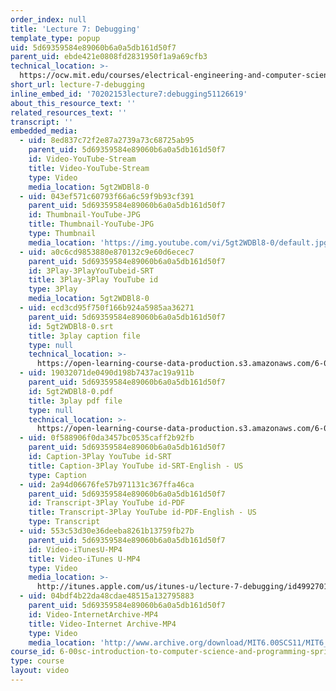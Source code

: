 ```yaml
---
order_index: null
title: 'Lecture 7: Debugging'
template_type: popup
uid: 5d69359584e89060b6a0a5db161d50f7
parent_uid: ebde421e0808fd2831950f1a9a69cfb3
technical_location: >-
  https://ocw.mit.edu/courses/electrical-engineering-and-computer-science/6-00sc-introduction-to-computer-science-and-programming-spring-2011/unit-1/lecture-7-debugging/lecture-7-debugging
short_url: lecture-7-debugging
inline_embed_id: '70202153lecture7:debugging51126619'
about_this_resource_text: ''
related_resources_text: ''
transcript: ''
embedded_media:
  - uid: 8ed837c72f2e87a2739a73c68725ab95
    parent_uid: 5d69359584e89060b6a0a5db161d50f7
    id: Video-YouTube-Stream
    title: Video-YouTube-Stream
    type: Video
    media_location: 5gt2WDBl8-0
  - uid: 043ef571c60793f66a6c59f9b93cf391
    parent_uid: 5d69359584e89060b6a0a5db161d50f7
    id: Thumbnail-YouTube-JPG
    title: Thumbnail-YouTube-JPG
    type: Thumbnail
    media_location: 'https://img.youtube.com/vi/5gt2WDBl8-0/default.jpg'
  - uid: a0c6cd9853880e870132c9e60d6ecec7
    parent_uid: 5d69359584e89060b6a0a5db161d50f7
    id: 3Play-3PlayYouTubeid-SRT
    title: 3Play-3Play YouTube id
    type: 3Play
    media_location: 5gt2WDBl8-0
  - uid: ecd3cd95f750f166b924a5985aa36271
    parent_uid: 5d69359584e89060b6a0a5db161d50f7
    id: 5gt2WDBl8-0.srt
    title: 3play caption file
    type: null
    technical_location: >-
      https://open-learning-course-data-production.s3.amazonaws.com/6-00sc-introduction-to-computer-science-and-programming-spring-2011/ecd3cd95f750f166b924a5985aa36271_5gt2WDBl8-0.srt
  - uid: 19032071de0490d198b7437ac19a911b
    parent_uid: 5d69359584e89060b6a0a5db161d50f7
    id: 5gt2WDBl8-0.pdf
    title: 3play pdf file
    type: null
    technical_location: >-
      https://open-learning-course-data-production.s3.amazonaws.com/6-00sc-introduction-to-computer-science-and-programming-spring-2011/19032071de0490d198b7437ac19a911b_5gt2WDBl8-0.pdf
  - uid: 0f588906f0da3457bc0535caff2b92fb
    parent_uid: 5d69359584e89060b6a0a5db161d50f7
    id: Caption-3Play YouTube id-SRT
    title: Caption-3Play YouTube id-SRT-English - US
    type: Caption
  - uid: 2a94d06676fe57b971131c367ffa46ca
    parent_uid: 5d69359584e89060b6a0a5db161d50f7
    id: Transcript-3Play YouTube id-PDF
    title: Transcript-3Play YouTube id-PDF-English - US
    type: Transcript
  - uid: 553c53d30e36deeba8261b13759fb27b
    parent_uid: 5d69359584e89060b6a0a5db161d50f7
    id: Video-iTunesU-MP4
    title: Video-iTunes U-MP4
    type: Video
    media_location: >-
      http://itunes.apple.com/us/itunes-u/lecture-7-debugging/id499270153?i=110101037
  - uid: 04bdf4b22da48cdae48515a132795883
    parent_uid: 5d69359584e89060b6a0a5db161d50f7
    id: Video-InternetArchive-MP4
    title: Video-Internet Archive-MP4
    type: Video
    media_location: 'http://www.archive.org/download/MIT6.00SCS11/MIT6_00SCS11_lec07_300k.mp4'
course_id: 6-00sc-introduction-to-computer-science-and-programming-spring-2011
type: course
layout: video
---
```

